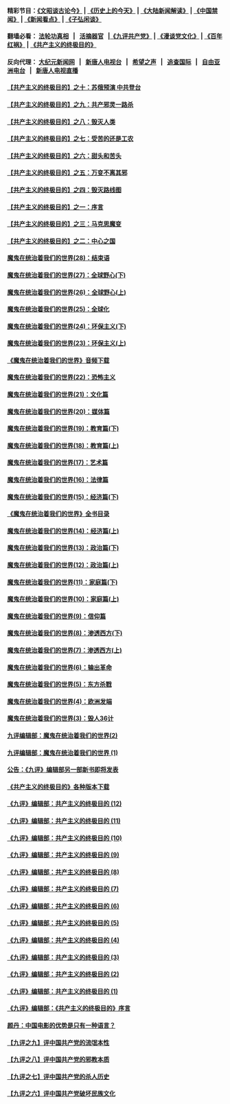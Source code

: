 #### 精彩节目：[《文昭谈古论今》](http://134.209.198.168/wenzhao) | [《历史上的今天》](http://134.209.198.168/today-in-history) | [《大陆新闻解读》](http://134.209.198.168/ntdtv-comedy) | [《中国禁闻》](http://134.209.198.168/ntdtv-news) | [《新闻看点》](http://134.209.198.168/news-insight) | [《子弘闲谈》](http://134.209.198.168/zihongxiantan/) 

 #### 翻墙必看： [法轮功真相](http://134.209.198.168:10000/videos/truth.html) &nbsp;&nbsp;|&nbsp;&nbsp; [活摘器官](http://134.209.198.168:10000/videos/res/Organs/) &nbsp;&nbsp;|[《九评共产党》](http://134.209.198.168:10000/videos/jiuping) | [《漫谈党文化》](http://134.209.198.168:10000/videos/mtdwh) | [《百年红祸》](http://134.209.198.168:10000/videos/bnhh) | [《共产主义的终极目的》](http://134.209.198.168:10000/videos/res/zjmd) 

 #### 反向代理： [大纪元新闻网](http://134.209.198.168:10080/) &nbsp;&nbsp;|&nbsp;&nbsp; [新唐人电视台](http://134.209.198.168:8000/) &nbsp;&nbsp;|&nbsp;&nbsp; [希望之声](http://134.209.198.168:8200/) &nbsp;&nbsp;|&nbsp;&nbsp; [追查国际](http://134.209.198.168:10010/) &nbsp;&nbsp;|&nbsp;&nbsp; [自由亚洲电台](http://134.209.198.168:9800/) &nbsp;&nbsp;|&nbsp;&nbsp; [新唐人电视直播](http://134.209.198.168/) 

#### [【共产主义的终极目的】之十：苏俄预演 中共登台](../pages/nsc422/n11118424.md?t=03190336) 

#### [【共产主义的终极目的】之九：共产邪灵一路杀](../pages/nsc422/n11114139.md?t=03190336) 

#### [【共产主义的终极目的】之八：毁灭人类](../pages/nsc422/n11108503.md?t=03190336) 

#### [【共产主义的终极目的】之七：受苦的还是工农](../pages/nsc422/n11101809.md?t=03190336) 

#### [【共产主义的终极目的】之六：甜头和苦头](../pages/nsc422/n11096971.md?t=03190336) 

#### [【共产主义的终极目的】之五：万变不离其邪](../pages/nsc422/n11091285.md?t=03190336) 

#### [【共产主义的终极目的】之四：毁灭路线图](../pages/nsc422/n11086284.md?t=03190336) 

#### [【共产主义的终极目的】之一：序言](../pages/nsc422/n11086077.md?t=03190336) 

#### [【共产主义的终极目的】之三：马克思魔变](../pages/nsc422/n11061941.md?t=03190336) 

#### [【共产主义的终极目的】之二：中心之国](../pages/nsc422/n11047728.md?t=03190336) 

#### [魔鬼在统治着我们的世界(28)：结束语](../pages/nsc422/n10936246.md?t=03190336) 

#### [魔鬼在统治着我们的世界(27)：全球野心(下)](../pages/nsc422/n10928319.md?t=03190336) 

#### [魔鬼在统治着我们的世界(26)：全球野心(上)](../pages/nsc422/n10900318.md?t=03190336) 

#### [魔鬼在统治着我们的世界(25)：全球化](../pages/nsc422/n10788205.md?t=03190336) 

#### [魔鬼在统治着我们的世界(24)：环保主义(下)](../pages/nsc422/n10695307.md?t=03190336) 

#### [魔鬼在统治着我们的世界(23)：环保主义(上)](../pages/nsc422/n10688613.md?t=03190336) 

#### [《魔鬼在统治着我们的世界》音频下载](../pages/nsc422/n10635553.md?t=03190336) 

#### [魔鬼在统治着我们的世界(22)：恐怖主义](../pages/nsc422/n10614727.md?t=03190336) 

#### [魔鬼在统治着我们的世界(21)：文化篇](../pages/nsc422/n10597706.md?t=03190336) 

#### [魔鬼在统治着我们的世界(20)：媒体篇](../pages/nsc422/n10586579.md?t=03190336) 

#### [魔鬼在统治着我们的世界(19)：教育篇(下)](../pages/nsc422/n10564808.md?t=03190336) 

#### [魔鬼在统治着我们的世界(18)：教育篇(上)](../pages/nsc422/n10526970.md?t=03190336) 

#### [魔鬼在统治着我们的世界(17)：艺术篇](../pages/nsc422/n10499093.md?t=03190336) 

#### [魔鬼在统治着我们的世界(16)：法律篇](../pages/nsc422/n10485969.md?t=03190336) 

#### [魔鬼在统治着我们的世界(15)：经济篇(下)](../pages/nsc422/n10469975.md?t=03190336) 

#### [《魔鬼在统治着我们的世界》全书目录](../pages/nsc422/n10464261.md?t=03190336) 

#### [魔鬼在统治着我们的世界(14)：经济篇(上)](../pages/nsc422/n10457370.md?t=03190336) 

#### [魔鬼在统治着我们的世界(13)：政治篇(下)](../pages/nsc422/n10448270.md?t=03190336) 

#### [魔鬼在统治着我们的世界(12)：政治篇(上)](../pages/nsc422/n10444576.md?t=03190336) 

#### [魔鬼在统治着我们的世界(11)：家庭篇(下)](../pages/nsc422/n10440961.md?t=03190336) 

#### [魔鬼在统治着我们的世界(10)：家庭篇(上)](../pages/nsc422/n10435448.md?t=03190336) 

#### [魔鬼在统治着我们的世界(9)：信仰篇](../pages/nsc422/n10432159.md?t=03190336) 

#### [魔鬼在统治着我们的世界(8)：渗透西方(下)](../pages/nsc422/n10429603.md?t=03190336) 

#### [魔鬼在统治着我们的世界(7)：渗透西方(上)](../pages/nsc422/n10426013.md?t=03190336) 

#### [魔鬼在统治着我们的世界(6)：输出革命](../pages/nsc422/n10421536.md?t=03190336) 

#### [魔鬼在统治着我们的世界(5)：东方杀戮](../pages/nsc422/n10417707.md?t=03190336) 

#### [魔鬼在统治着我们的世界(4)：欧洲发端](../pages/nsc422/n10414890.md?t=03190336) 

#### [魔鬼在统治着我们的世界(3)：毁人36计](../pages/nsc422/n10411583.md?t=03190336) 

#### [九评编辑部：魔鬼在统治着我们的世界(2)](../pages/nsc422/n10410036.md?t=03190336) 

#### [九评编辑部：魔鬼在统治着我们的世界 (1)](../pages/nsc422/n10406825.md?t=03190336) 

#### [公告：《九评》编辑部另一部新书即将发表](../pages/nsc422/n10405104.md?t=03190336) 

#### [《共产主义的终极目的》各种版本下载](../pages/nsc422/n10022138.md?t=03190336) 

#### [《九评》编辑部：共产主义的终极目的 (12)](../pages/nsc422/n9933272.md?t=03190336) 

#### [《九评》编辑部：共产主义的终极目的 (11)](../pages/nsc422/n9924973.md?t=03190336) 

#### [《九评》编辑部：共产主义的终极目的 (10)](../pages/nsc422/n9920883.md?t=03190336) 

#### [《九评》编辑部：共产主义的终极目的 (9)](../pages/nsc422/n9916363.md?t=03190336) 

#### [《九评》编辑部：共产主义的终极目的 (8)](../pages/nsc422/n9912488.md?t=03190336) 

#### [《九评》编辑部：共产主义的终极目的 (7)](../pages/nsc422/n9901176.md?t=03190336) 

#### [《九评》编辑部：共产主义的终极目的 (6)](../pages/nsc422/n9899359.md?t=03190336) 

#### [《九评》编辑部：共产主义的终极目的 (5)](../pages/nsc422/n9893174.md?t=03190336) 

#### [《九评》编辑部：共产主义的终极目的 (4)](../pages/nsc422/n9891246.md?t=03190336) 

#### [《九评》编辑部：共产主义的终极目的 (3)](../pages/nsc422/n9879879.md?t=03190336) 

#### [《九评》编辑部：共产主义的终极目的 (2)](../pages/nsc422/n9876205.md?t=03190336) 

#### [《九评》编辑部：共产主义的终极目的 (1)](../pages/nsc422/n9865857.md?t=03190336) 

#### [《九评》编辑部：《共产主义的终极目的》序言](../pages/nsc422/n9862666.md?t=03190336) 

#### [颜丹：中国电影的优势是只有一种语言？](../pages/nsc422/n9583062.md?t=03190336) 

#### [【九评之九】评中国共产党的流氓本性](../pages/nsc422/n737542.md?t=03190336) 

#### [【九评之八】评中国共产党的邪教本质](../pages/nsc422/n735942.md?t=03190336) 

#### [【九评之七】评中国共产党的杀人历史](../pages/nsc422/n733806.md?t=03190336) 

#### [【九评之六】评中国共产党破坏民族文化](../pages/nsc422/n731667.md?t=03190336) 

